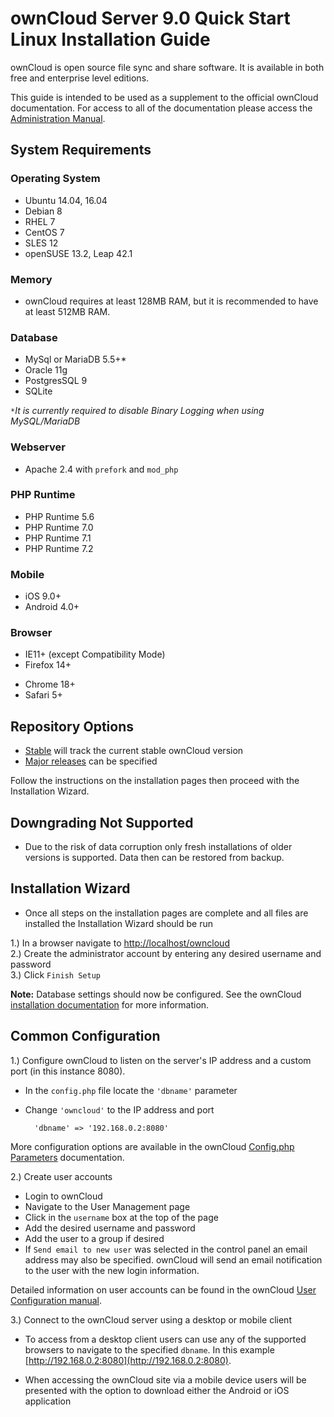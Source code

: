 # ownCloud Server 9.0 Quick Start Linux Installation Guide

ownCloud is open source file sync and share software. It is available in both free and enterprise level editions. 

This guide is intended to be used as a supplement to the official ownCloud documentation. For access to all of the documentation please access the [Administration Manual](https://doc.owncloud.org/server/9.0/admin_manual/contents.html).

## System Requirements

### Operating System

- Ubuntu 14.04, 16.04  
- Debian 8  
- RHEL 7  
- CentOS 7  
- SLES 12  
- openSUSE 13.2, Leap 42.1  

### Memory

- ownCloud requires at least 128MB RAM, but it is recommended to have at least 512MB RAM.

### Database 

* MySql or MariaDB 5.5+*  
* Oracle 11g  
* PostgresSQL 9  
* SQLite  

``*``*It is currently required to disable Binary Logging when using MySQL/MariaDB*

### Webserver 

* Apache 2.4 with `prefork` and `mod_php`  

### PHP Runtime

* PHP Runtime 5.6  
* PHP Runtime 7.0  
* PHP Runtime 7.1  
* PHP Runtime 7.2  

### Mobile

* iOS 9.0+  
* Android 4.0+  

### Browser

- IE11+ (except Compatibility Mode)
- Firefox 14+  
* Chrome 18+  
* Safari 5+  

## Repository Options

- [Stable](https://download.owncloud.org/download/repositories/stable/owncloud/) will track the current stable ownCloud version  
- [Major releases](https://download.owncloud.org/download/repositories/9.0/owncloud/) can be specified   

Follow the instructions on the installation pages then proceed with the Installation Wizard.  

## Downgrading Not Supported

- Due to the risk of data corruption only fresh installations of older versions is supported. Data then can be restored from backup.  

## Installation Wizard

- Once all steps on the installation pages are complete and all files are installed the Installation Wizard should be run  

1.) In a browser navigate to [http://localhost/owncloud](http://localhost/owncloud)  
2.) Create the administrator account by entering any desired username and password  
3.) Click `Finish Setup`

**Note:** Database settings should now be configured. See the ownCloud [installation documentation](https://doc.owncloud.org/server/9.0/admin_manual/installation/installation_wizard.html#data-directory-location) for more information.  

## Common Configuration 

1.) Configure ownCloud to listen on the server's IP address and a custom port (in this instance 8080).  

- In the `config.php` file locate the `'dbname'` parameter  
- Change `'owncloud'` to the IP address and port  

		'dbname' => '192.168.0.2:8080'  

More configuration options are available in the ownCloud [Config.php Parameters](https://doc.owncloud.org/server/9.0/admin_manual/configuration_server/config_sample_php_parameters.html) documentation.  

2.) Create user accounts  

- Login to ownCloud  
- Navigate to the User Management page  
- Click in the `username` box at the top of the page  
- Add the desired username and password  
- Add the user to a group if desired  
- If `Send email to new user` was selected in the control panel an email address may also be specified. ownCloud will send an email notification to the user with the new login information.  

Detailed information on user accounts can be found in the ownCloud [User Configuration manual](https://doc.owncloud.org/server/9.0/admin_manual/configuration_user/).  

3.) Connect to the ownCloud server using a desktop or mobile client  

- To access from a desktop client users can use any of the supported browsers to navigate to the specified `dbname`. In this example [http://192.168.0.2:8080](http://192.168.0.2:8080).  

- When accessing the ownCloud site via a mobile device users will be presented with the option to download either the Android or iOS application  

